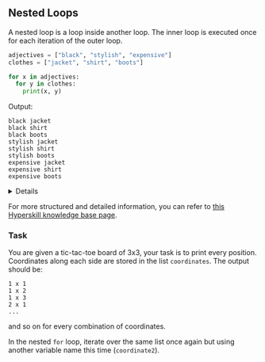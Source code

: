 ## Nested Loops

A nested loop is a loop inside another loop.
The inner loop is executed once for each iteration of the outer loop.

```python
adjectives = ["black", "stylish", "expensive"]
clothes = ["jacket", "shirt", "boots"]

for x in adjectives:
  for y in clothes:
    print(x, y)
```
Output:
```text
black jacket
black shirt
black boots
stylish jacket
stylish shirt
stylish boots
expensive jacket
expensive shirt
expensive boots
```
<details>

Note that any type of loop can be nested inside another loop. 
For example, a [`while` loop](course://Loops/While loop) (see further) can be nested inside a `for` loop, or vice versa.
</details>

For more structured and detailed information, you can refer to [this Hyperskill knowledge base page](https://hyperskill.org/learn/step/6065#nested-loop).

### Task
You are given a tic-tac-toe board of 3x3, your task is to print every position. Coordinates along each side
are stored in the list `coordinates`. The output should be:
```text
1 x 1
1 x 2
1 x 3
2 x 1
...
```
and so on for every combination of coordinates.

<div class="hint">

In the nested `for` loop, iterate over the same list once again but using another variable name
this time (`coordinate2`).
</div>